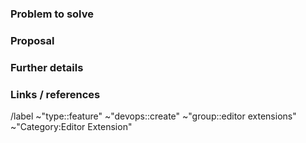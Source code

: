 <!---
Please read this!

Before opening a new issue, make sure to search for keywords in the issues
filtered by the "feature" label:

- https://gitlab.com/gitlab-org/editor-extensions/gitlab.vim/-/issues?label_name%5B%5D=type%3A%3Afeature

and verify the issue you're about to submit isn't a duplicate.
--->

### Problem to solve

<!-- What problem do we solve? Try to define the who/what/why of the opportunity as a user story. For example, "As a (who), I want (what), so I can (why/value)." -->

### Proposal

<!-- How are we going to solve the problem? -->

### Further details

<!-- Include examples, use cases, benefits, goals, or any other details that will help us understand the problem better. -->

### Links / references

/label ~"type::feature" ~"devops::create" ~"group::editor extensions" ~"Category:Editor Extension"
